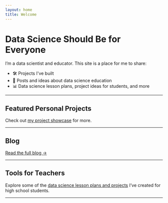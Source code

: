 ```yaml
---
layout: home
title: Welcome
---
```


# Data Science Should Be for Everyone

I’m a data scientist and educator. This site is a place for me to share:
- 🛠️ Projects I've built
- 📓 Posts and ideas about data science education
- 📊 Data science lesson plans, project ideas for students, and more

---

## Featured Personal Projects

Check out [my project showcase](projects.md) for more.

---

## Blog

[Read the full blog →](blog.md)

---

## Tools for Teachers

Explore some of the [data science lesson plans and projects](lessons.md) I’ve created for high school students.

---
